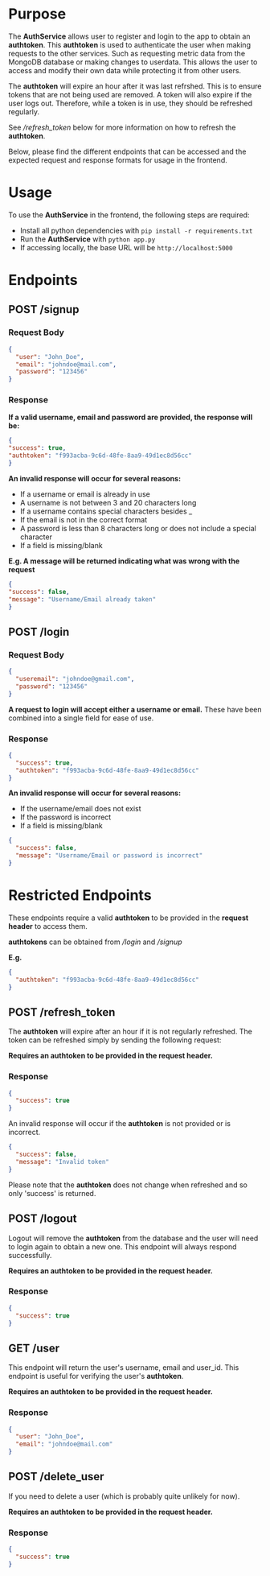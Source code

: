 # Purpose

The **AuthService** allows user to register and login to the app to obtain an **authtoken**.
This **authtoken** is used to authenticate the user when making requests to the other services.
Such as requesting metric data from the MongoDB database or making changes to userdata.
This allows the user to access and modify their own data while protecting it from other users.

The **authtoken** will expire an hour after it was last refrshed.
This is to ensure tokens that are not being used are removed.
A token will also expire if the user logs out.
Therefore, while a token is in use, they should be refreshed regularly.

See */refresh_token* below for more information on how to refresh the **authtoken**.

Below, please find the different endpoints that can be accessed and the expected request and response formats for usage in the frontend.

# Usage 

To use the **AuthService** in the frontend, the following steps are required:
- Install all python dependencies with `pip install -r requirements.txt`
- Run the **AuthService** with `python app.py`
- If accessing locally, the base URL will be `http://localhost:5000`

# Endpoints

## POST /signup

### Request Body

```json
{
  "user": "John_Doe",
  "email": "johndoe@mail.com",
  "password": "123456"
}
```
### Response
    
**If a valid username, email and password are provided, the response will be:**
```json
{
"success": true,
"authtoken": "f993acba-9c6d-48fe-8aa9-49d1ec8d56cc"
}
```

**An invalid response will occur for several reasons:**
- If a username or email is already in use
- A username is not between 3 and 20 characters long
- If a username contains special characters besides _
- If the email is not in the correct format
- A password is less than 8 characters long or does not include a special character
- If a field is missing/blank

**E.g. A message will be returned indicating what was wrong with the request**
```json
{
"success": false,
"message": "Username/Email already taken"
}
```

## POST /login

### Request Body
```json
{
  "useremail": "johndoe@gmail.com",
  "password": "123456"
}
```
**A request to login will accept either a username or email.**
These have been combined into a single field for ease of use.
### Response
```json
{
  "success": true,
  "authtoken": "f993acba-9c6d-48fe-8aa9-49d1ec8d56cc"
}
```
**An invalid response will occur for several reasons:**
- If the username/email does not exist
- If the password is incorrect
- If a field is missing/blank
```json
{
  "success": false,
  "message": "Username/Email or password is incorrect"
}
```

# Restricted Endpoints

These endpoints require a valid **authtoken** to be provided in the **request header** to access them. 

**authtokens** can be obtained from */login* and */signup*

**E.g.**

```json
{
  "authtoken": "f993acba-9c6d-48fe-8aa9-49d1ec8d56cc"
}
```

## POST /refresh_token

The **authtoken** will expire after an hour if it is not regularly refreshed.
The token can be refreshed simply by sending the following request:

**Requires an **authtoken** to be provided in the request header.**

### Response

```json
{
  "success": true
}
```

An invalid response will occur if the **authtoken** is not provided or is incorrect.
```json
{
  "success": false,
  "message": "Invalid token"
}
```

Please note that the **authtoken** does not change when refreshed and so only 'success' is returned.

## POST /logout

Logout will remove the **authtoken** from the database and the user will need to login again to obtain a new one.
This endpoint will always respond successfully.

**Requires an **authtoken** to be provided in the request header.**

### Response

```json
{
  "success": true
}
```

## GET /user

This endpoint will return the user's username, email and user_id. 
This endpoint is useful for verifying the user's **authtoken**.

**Requires an **authtoken** to be provided in the request header.**

### Response

```json
{
  "user": "John_Doe",
  "email": "johndoe@mail.com"
}
```

## POST /delete_user

If you need to delete a user (which is probably quite unlikely for now). 

**Requires an **authtoken** to be provided in the request header.**

### Response

```json
{
  "success": true
}
```
